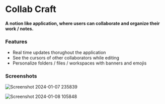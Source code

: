 # Collab Craft
#### A notion like application, where users can collaborate and organize their work / notes.
### Features
- Real time updates thorughout the application
- See the cursors of other collaborators while editing
- Personalize folders / files / workspaces with banners and emojis

### Screenshots
![Screenshot 2024-01-07 235839](https://github.com/VedantSG123/collab-craft/assets/103552663/46660243-8f97-464b-a973-e2b43fbbc48e)


![Screenshot 2024-01-08 105848](https://github.com/VedantSG123/collab-craft/assets/103552663/e23cc0f1-dfba-4239-9aad-b5ef8e128d79)
